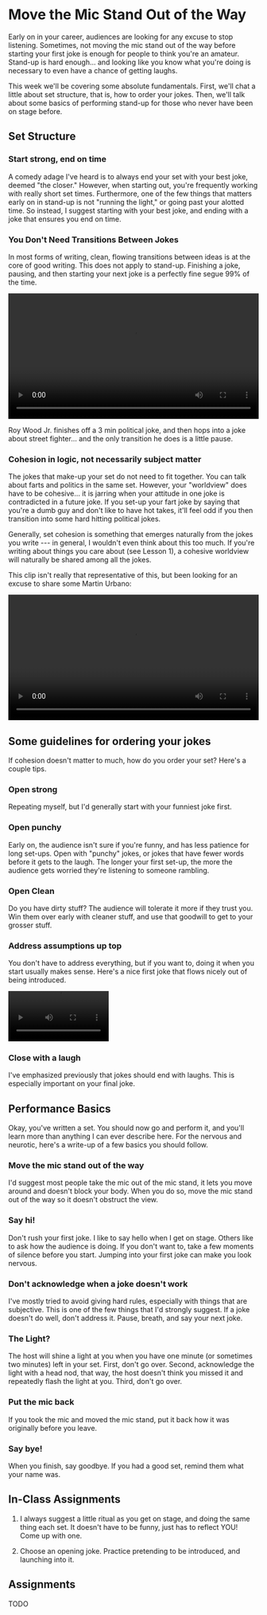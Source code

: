 # Move the Mic Stand Out of the Way

Early on in your career, audiences are looking for any excuse to stop listening. Sometimes, not moving the mic stand out of the way before starting your first joke is enough for people to think you're an amateur. Stand-up is hard enough... and looking like you know what you're doing is necessary to even have a chance of getting laughs.

This week we'll be covering some absolute fundamentals. First, we'll chat a little about set structure, that is, how to order your jokes. Then, we'll talk about some basics of performing stand-up for those who never have been on stage before. 

## Set Structure

### Start strong, end on time

A comedy adage I've heard is to always end your set with your best joke, deemed "the closer." However, when starting out, you're frequently working with really short set times. Furthermore, one of the few things that matters early on in stand-up is not "running the light," or going past your alotted time. So instead, I suggest starting with your best joke, and ending with a joke that ensures you end on time.

### You Don't Need Transitions Between Jokes

In most forms of writing, clean, flowing transitions between ideas is at the core of good writing. This does not apply to stand-up. Finishing a joke, pausing, and then starting your next joke is a perfectly fine segue 99% of the time. 

<a href="https://www.youtube.com/watch?v=1TM7XIbRKZE" target="_blank" >
  <video width="100%" height="auto" controls loop>
    <source src="./media/roywoodjr.mp4" type="video/mp4">
  </video>
</a>

Roy Wood Jr. finishes off a 3 min political joke, and then hops into a joke about street fighter... and the only transition he does is a little pause.

### Cohesion in logic, not necessarily subject matter

The jokes that make-up your set do not need to fit together. You can talk about farts and politics in the same set. However, your "worldview" does have to be cohesive... it is jarring when your attitude in one joke is contradicted in a future joke. If you set-up your fart joke by saying that you're a dumb guy and don't like to have hot takes, it'll feel odd if you then transition into some hard hitting political jokes. 

Generally, set cohesion is something that emerges naturally from the jokes you write --- in general, I wouldn't even think about this too much. If you're writing about things you care about (see Lesson 1), a cohesive worldview will naturally be shared among all the jokes. 

This clip isn't really that representative of this, but been looking for an excuse to share some Martin Urbano:

<a href="https://www.youtube.com/watch?v=rws-KBRuTWQ" target="_blank" >
  <video width="100%" height="auto" controls loop>
    <source src="./media/urbanocut.mp4" type="video/mp4">
  </video>
</a>

## Some guidelines for ordering your jokes

If cohesion doesn't matter to much, how do you order your set? Here's a couple tips.

### Open strong

Repeating myself, but I'd generally start with your funniest joke first.

### Open punchy

Early on, the audience isn't sure if you're funny, and has less patience for long set-ups. Open with "punchy" jokes, or jokes that have fewer words before it gets to the laugh. The longer your first set-up, the more the audience gets worried they're listening to someone rambling. 

### Open Clean

Do you have dirty stuff? The audience will tolerate it more if they trust you. Win them over early with cleaner stuff, and use that goodwill to get to your grosser stuff.

### Address assumptions up top

You don't have to address everything, but if you want to, doing it when you start usually makes sense. Here's a nice first joke that flows nicely out of being introduced. 

<a href="https://www.youtube.com/watch?v=oEbuo47OcyE" target="_blank" >
  <video width="40%" height="auto" controls loop>
    <source src="./media/weinberg.mp4" type="video/mp4">
  </video>
</a>

### Close with a laugh

I've emphasized previously that jokes should end with laughs. This is especially important on your final joke.

## Performance Basics

Okay, you've written a set. You should now go and perform it, and you'll learn more than anything I can ever describe here. For the nervous and neurotic, here's a write-up of a few basics you should follow. 

### Move the mic stand out of the way 

I'd suggest most people take the mic out of the mic stand, it lets you move around and doesn't block your body. When you do so, move the mic stand out of the way so it doesn't obstruct the view.

### Say hi! 

Don't rush your first joke. I like to say hello when I get on stage. Others like to ask how the audience is doing. If you don't want to, take a few moments of silence before you start. Jumping into your first joke can make you look nervous.

### Don't acknowledge when a joke doesn't work

I've mostly tried to avoid giving hard rules, especially with things that are subjective. This is one of the few things that I'd strongly suggest. If a joke doesn't do well, don't address it. Pause, breath, and say your next joke.

### The Light?

The host will shine a light at you when you have one minute (or sometimes two minutes) left in your set. First, don't go over. Second, acknowledge the light with a head nod, that way, the host doesn't think you missed it and repeatedly flash the light at you. Third, don't go over.  

### Put the mic back

If you took the mic and moved the mic stand, put it back how it was originally before you leave.

### Say bye!

When you finish, say goodbye. If you had a good set, remind them what your name was.

## In-Class Assignments

1) I always suggest a little ritual as you get on stage, and doing the same thing each set. It doesn't have to be funny, just has to reflect YOU! Come up with one.

2) Choose an opening joke. Practice pretending to be introduced, and launching into it. 

## Assignments

TODO


